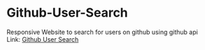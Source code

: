 # Github-User-Search
Responsive Website to search for users on github using github api <br>
Link: <a href= "https://github-user-search-abdogamal90.vercel.app/">Github User Search</a>
